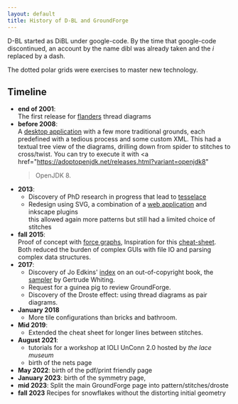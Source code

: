 ```yaml
---
layout: default
title: History of D-BL and GroundForge
---
```


D-BL started as DiBL under google-code. By the time that google-code discontinued,
an account by the name dibl was already taken and the _i_ replaced by a dash.

The dotted  polar grids were exercises to master new technology.

Timeline
--------

* **end of 2001**:  
  The first release for [flanders](https://jo-pol.github.io/flanders/) thread diagrams
* **before 2008**:  
  A [desktop application](https://github.com/d-bl/bobbinwork/wiki)
  with a few more traditional grounds, each predefined with a tedious process and some custom XML.
  This had a textual tree view of the diagrams, drilling down from spider to stitches to cross/twist.
  You can try to execute it with
  <a href="https://adoptopenjdk.net/releases.html?variant=openjdk8"
  >OpenJDK 8</a>.
* **2013**: 
  * Discovery of PhD research in progress that lead to [tesselace](https://tesselacedotcom.wordpress.com/)
  * Redesign using SVG, a combination of a [web application](https://jo-pol.github.io/DiBL/grounds/index.html) and inkscape plugins  
    this allowed again more patterns but still had a limited choice of stitches 
* **fall 2015**:  
  Proof of concept with [force graphs](glossary),
  Inspiration for this [cheat-sheet](/GroundForge/images/matrix-template.png).  
  Both reduced the burden of complex GUIs with file IO and parsing complex data structures.
* **2017**:
  * Discovery of Jo Edkins' [index](http://www.theedkins.co.uk/jo/lace/whiting/index.htm)
    on an out-of-copyright book, the [sampler](https://www.metmuseum.org/blogs/collection-insights/2018/gertrude-whiting-bobbin-lace-sampler)
    by Gertrude Whiting.
  * Request for a guinea pig to review GroundForge.
  * Discovery of the Droste effect: using thread diagrams as pair diagrams. 
* **January 2018**
  * More tile configurations than bricks and bathroom.
* **Mid 2019**:
  * Extended the cheat sheet for longer lines between stitches.
* **August 2021**:
  * tutorials for a workshop at IOLI UnConn 2.0 hosted by _the lace museum_
  * birth of the nets page
* **May 2022**:
  birth of the pdf/print friendly page
* **January 2023**:
  birth of the symmetry page,  
* **mid 2023**:
  Split the main GroundForge page into pattern/stitches/droste
* **fall 2023**
  Recipes for snowflakes without the distorting initial geometry
